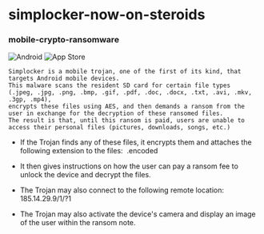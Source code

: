 # simplocker-now-on-steroids
###  mobile-crypto-ransomware
![Android](https://img.shields.io/badge/Android-3DDC84?style=for-the-badge&logo=android&logoColor=white) ![App Store](https://img.shields.io/badge/App_Store-0D96F6?style=for-the-badge&logo=app-store&logoColor=white)

    Simplocker is a mobile trojan, one of the first of its kind, that targets Android mobile devices. 
    This malware scans the resident SD card for certain file types 
    (.jpeg, .jpg, .png, .bmp, .gif, .pdf, .doc, .docx, .txt, .avi, .mkv, .3gp, .mp4), 
    encrypts these files using AES, and then demands a ransom from the user in exchange for the decryption of these ransomed files. 
    The result is that, until this ransom is paid, users are unable to access their personal files (pictures, downloads, songs, etc.)
- If the Trojan finds any of these files, it encrypts them and attaches the following extension to the files: 
.encoded 

- It then gives instructions on how the user can pay a ransom fee to unlock the device and decrypt the files. 

- The Trojan may also connect to the following remote location: 
185.14.29.9/1/?1 

- The Trojan may also activate the device's camera and display an image of the user within the ransom note. 
